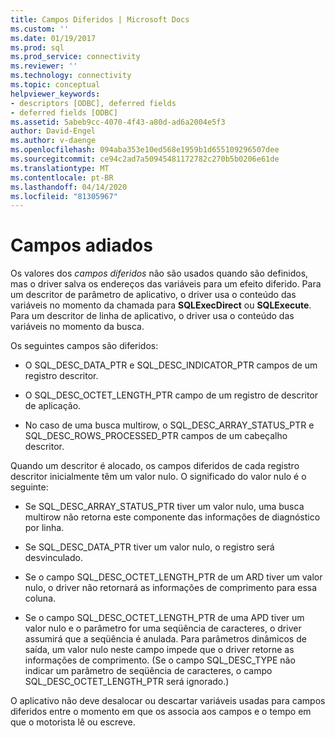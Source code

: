```yaml
---
title: Campos Diferidos | Microsoft Docs
ms.custom: ''
ms.date: 01/19/2017
ms.prod: sql
ms.prod_service: connectivity
ms.reviewer: ''
ms.technology: connectivity
ms.topic: conceptual
helpviewer_keywords:
- descriptors [ODBC], deferred fields
- deferred fields [ODBC]
ms.assetid: 5abeb9cc-4070-4f43-a80d-ad6a2004e5f3
author: David-Engel
ms.author: v-daenge
ms.openlocfilehash: 094aba353e10ed568e1959b1d655109296507dee
ms.sourcegitcommit: ce94c2ad7a50945481172782c270b5b0206e61de
ms.translationtype: MT
ms.contentlocale: pt-BR
ms.lasthandoff: 04/14/2020
ms.locfileid: "81305967"
---
```

# <a name="deferred-fields"></a>Campos adiados
Os valores dos *campos diferidos* não são usados quando são definidos, mas o driver salva os endereços das variáveis para um efeito diferido. Para um descritor de parâmetro de aplicativo, o driver usa o conteúdo das variáveis no momento da chamada para **SQLExecDirect** ou **SQLExecute**. Para um descritor de linha de aplicativo, o driver usa o conteúdo das variáveis no momento da busca.  
  
 Os seguintes campos são diferidos:  
  
-   O SQL_DESC_DATA_PTR e SQL_DESC_INDICATOR_PTR campos de um registro descritor.  
  
-   O SQL_DESC_OCTET_LENGTH_PTR campo de um registro de descritor de aplicação.  
  
-   No caso de uma busca multirow, o SQL_DESC_ARRAY_STATUS_PTR e SQL_DESC_ROWS_PROCESSED_PTR campos de um cabeçalho descritor.  
  
 Quando um descritor é alocado, os campos diferidos de cada registro descritor inicialmente têm um valor nulo. O significado do valor nulo é o seguinte:  
  
-   Se SQL_DESC_ARRAY_STATUS_PTR tiver um valor nulo, uma busca multirow não retorna este componente das informações de diagnóstico por linha.  
  
-   Se SQL_DESC_DATA_PTR tiver um valor nulo, o registro será desvinculado.  
  
-   Se o campo SQL_DESC_OCTET_LENGTH_PTR de um ARD tiver um valor nulo, o driver não retornará as informações de comprimento para essa coluna.  
  
-   Se o campo SQL_DESC_OCTET_LENGTH_PTR de uma APD tiver um valor nulo e o parâmetro for uma seqüência de caracteres, o driver assumirá que a seqüência é anulada. Para parâmetros dinâmicos de saída, um valor nulo neste campo impede que o driver retorne as informações de comprimento. (Se o campo SQL_DESC_TYPE não indicar um parâmetro de seqüência de caracteres, o campo SQL_DESC_OCTET_LENGTH_PTR será ignorado.)  
  
 O aplicativo não deve desalocar ou descartar variáveis usadas para campos diferidos entre o momento em que os associa aos campos e o tempo em que o motorista lê ou escreve.
